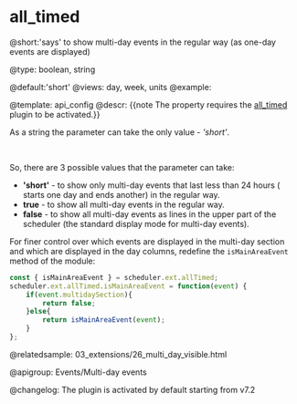 all_timed
=============
@short:'says' to show multi-day events in  the regular way (as one-day events are displayed)
	

@type: boolean, string

@default:'short'
@views: day, week, units
@example:


@template:	api_config
@descr:
{{note The property requires the [all_timed](extensions_list.md#alltimed) plugin to be activated.}}

As a string the parameter can take the only value - *'short'*.

<br>

So, there are 3 possible values that the parameter can take:

- **'short'**  - to show only multi-day events that last less than 24 hours ( starts one day and ends another) in the regular way.
- **true** - to show all multi-day events in the regular way.
- **false** - to show all multi-day events as lines in the upper part of the scheduler (the standard display mode for multi-day events). 

For finer control over which events are displayed in the multi-day section and which are displayed in the day columns, redefine the `isMainAreaEvent` method of the module:

~~~js
const { isMainAreaEvent } = scheduler.ext.allTimed;
scheduler.ext.allTimed.isMainAreaEvent = function(event) {
    if(event.multidaySection){
        return false;
    }else{
        return isMainAreaEvent(event);
    }
};
~~~

@relatedsample:
	03_extensions/26_multi_day_visible.html

@apigroup: Events/Multi-day events

@changelog:
The plugin is activated by default starting from v7.2